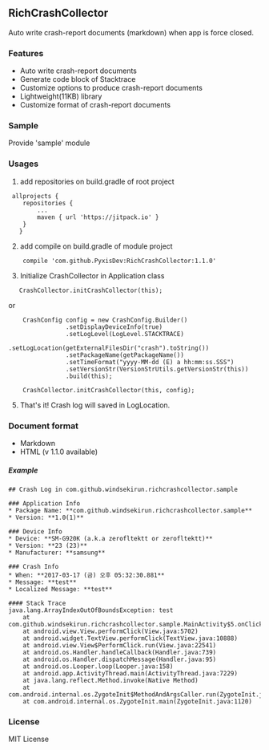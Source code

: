 ## RichCrashCollector
Auto write crash-report documents (markdown) when app is force closed.

### Features
* Auto write crash-report documents
* Generate code block of Stacktrace
* Customize options to produce crash-report documents
* Lightweight(11KB) library
* Customize format of crash-report documents

### Sample
Provide 'sample' module

### Usages
1. add repositories on build.gradle of root project
```` 
 allprojects {
	repositories {
		...
		maven { url 'https://jitpack.io' }
	}
   } 
````
2. add compile on build.gradle of module project
````
    compile 'com.github.PyxisDev:RichCrashCollector:1.1.0'
````
3. Initialize CrashCollector in Application class 
````
   CrashCollector.initCrashCollector(this);
````
   or
````
    CrashConfig config = new CrashConfig.Builder()
                .setDisplayDeviceInfo(true)
                .setLogLevel(LogLevel.STACKTRACE)
                .setLogLocation(getExternalFilesDir("crash").toString())
                .setPackageName(getPackageName())
                .setTimeFormat("yyyy-MM-dd (E) a hh:mm:ss.SSS")
                .setVersionStr(VersionStrUtils.getVersionStr(this))
                .build(this);

    CrashCollector.initCrashCollector(this, config);
````
5. That's it! Crash log will saved in LogLocation.

### Document format
* Markdown
* HTML (v 1.1.0 available)

##### Example
````
## Crash Log in com.github.windsekirun.richcrashcollector.sample

### Application Info
* Package Name: **com.github.windsekirun.richcrashcollector.sample**
* Version: **1.0(1)**

### Device Info
* Device: **SM-G920K (a.k.a zerofltektt or zerofltektt)**
* Version: **23 (23)**
* Manufacturer: **samsung**

### Crash Info
* When: **2017-03-17 (금) 오후 05:32:30.881**
* Message: **test**
* Localized Message: **test**

#### Stack Trace
java.lang.ArrayIndexOutOfBoundsException: test
	at com.github.windsekirun.richcrashcollector.sample.MainActivity$5.onClick(MainActivity.java:59)
	at android.view.View.performClick(View.java:5702)
	at android.widget.TextView.performClick(TextView.java:10888)
	at android.view.View$PerformClick.run(View.java:22541)
	at android.os.Handler.handleCallback(Handler.java:739)
	at android.os.Handler.dispatchMessage(Handler.java:95)
	at android.os.Looper.loop(Looper.java:158)
	at android.app.ActivityThread.main(ActivityThread.java:7229)
	at java.lang.reflect.Method.invoke(Native Method)
	at com.android.internal.os.ZygoteInit$MethodAndArgsCaller.run(ZygoteInit.java:1230)
	at com.android.internal.os.ZygoteInit.main(ZygoteInit.java:1120)
````

### License
MIT License
